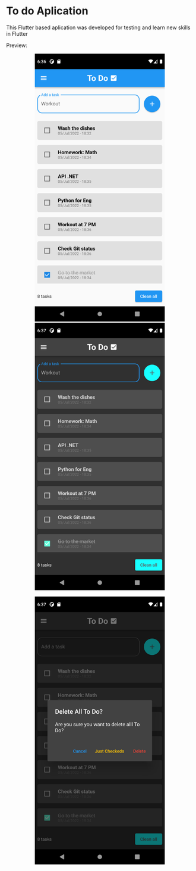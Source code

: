 # To do Aplication

This Flutter based aplication was developed for testing and learn new skills in Flutter

Preview:

<p align="center">
  <img src="/lib/src/screenshots/01-L-S.png" width="350">
  <img src="/lib/src/screenshots/01-B-S.png" width="350">
</p>
<p align="center">
  <img src="/lib/src/screenshots/02-B-S.png" width="350">
</p>